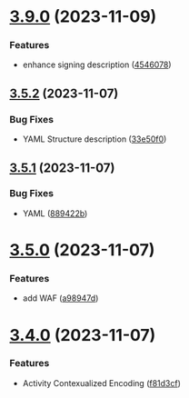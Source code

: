 # [3.9.0](https://github.com/devsecopsmaturitymodel/DevSecOps-MaturityModel/compare/v3.8.0...v3.9.0) (2023-11-09)


### Features

* enhance signing description ([4546078](https://github.com/devsecopsmaturitymodel/DevSecOps-MaturityModel/commit/454607882a909ef5d7c3e5f2f14bcc0a6a43076e))

## [3.5.2](https://github.com/devsecopsmaturitymodel/DevSecOps-MaturityModel/compare/v3.5.1...v3.5.2) (2023-11-07)


### Bug Fixes

* YAML Structure description ([33e50f0](https://github.com/devsecopsmaturitymodel/DevSecOps-MaturityModel/commit/33e50f0fb168c5c91b4fedb5a2a7d5e8a4ac0a80))

## [3.5.1](https://github.com/devsecopsmaturitymodel/DevSecOps-MaturityModel/compare/v3.5.0...v3.5.1) (2023-11-07)


### Bug Fixes

* YAML ([889422b](https://github.com/devsecopsmaturitymodel/DevSecOps-MaturityModel/commit/889422b791cf141838e2ec637406a14d8849ff6a))

# [3.5.0](https://github.com/devsecopsmaturitymodel/DevSecOps-MaturityModel/compare/v3.4.0...v3.5.0) (2023-11-07)


### Features

* add WAF ([a98947d](https://github.com/devsecopsmaturitymodel/DevSecOps-MaturityModel/commit/a98947da41691e23af255cad8778208db09ccc53))

# [3.4.0](https://github.com/devsecopsmaturitymodel/DevSecOps-MaturityModel/compare/v3.3.0...v3.4.0) (2023-11-07)


### Features

* Activity Contexualized Encoding ([f81d3cf](https://github.com/devsecopsmaturitymodel/DevSecOps-MaturityModel/commit/f81d3cfedd013b579fac73e1b62bb57dfbc5a7a3))
